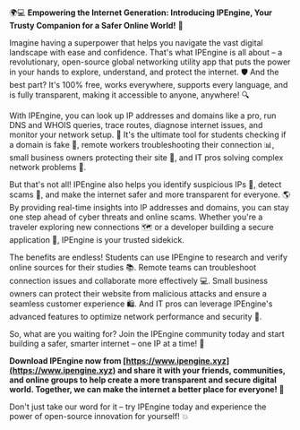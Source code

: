 🌍💻 **Empowering the Internet Generation: Introducing IPEngine, Your Trusty Companion for a Safer Online World!** 🚀

Imagine having a superpower that helps you navigate the vast digital landscape with ease and confidence. That's what IPEngine is all about – a revolutionary, open-source global networking utility app that puts the power in your hands to explore, understand, and protect the internet. 🛡️ And the best part? It's 100% free, works everywhere, supports every language, and is fully transparent, making it accessible to anyone, anywhere! 🔍

With IPEngine, you can look up IP addresses and domains like a pro, run DNS and WHOIS queries, trace routes, diagnose internet issues, and monitor your network setup. 📡 It's the ultimate tool for students checking if a domain is fake 🤔, remote workers troubleshooting their connection 📊, small business owners protecting their site 💼, and IT pros solving complex network problems 🔧.

But that's not all! IPEngine also helps you identify suspicious IPs 👀, detect scams 💸, and make the internet safer and more transparent for everyone. 🌎 By providing real-time insights into IP addresses and domains, you can stay one step ahead of cyber threats and online scams. Whether you're a traveler exploring new connections 🗺️ or a developer building a secure application 🚀, IPEngine is your trusted sidekick.

The benefits are endless! Students can use IPEngine to research and verify online sources for their studies 📚. Remote teams can troubleshoot connection issues and collaborate more effectively 💻. Small business owners can protect their website from malicious attacks and ensure a seamless customer experience 🛍️. And IT pros can leverage IPEngine's advanced features to optimize network performance and security 🔧.

So, what are you waiting for? Join the IPEngine community today and start building a safer, smarter internet – one IP at a time! 💪

**Download IPEngine now from [https://www.ipengine.xyz](https://www.ipengine.xyz) and share it with your friends, communities, and online groups to help create a more transparent and secure digital world. Together, we can make the internet a better place for everyone! 🌟**

Don't just take our word for it – try IPEngine today and experience the power of open-source innovation for yourself! 💥